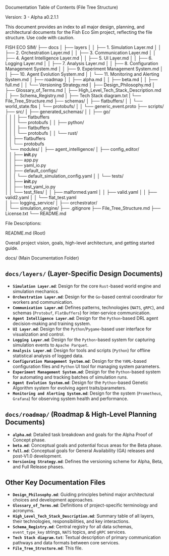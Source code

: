 Documentation Table of Contents (File Tree Structure)

Version: 3 - Alpha a0.2.1.1

This document provides an index to all major design, planning, and architectural documents for the Fish Eco Sim project, reflecting the file structure.
Use code with caution.

FISH ECO SIM/
├── docs
│   ├── layers
│   │   ├── 1. Simulation Layer.md
│   │   ├── 2. Orchestration Layer.md
│   │   ├── 3. Communication Layer.md
│   │   ├── 4. Agent Intelligence Layer.md
│   │   ├── 5. UI Layer.md
│   │   ├── 6. Logging Layer.md
│   │   ├── 7. Analysis Layer.md
│   │   ├── 8. Configuration Management System.md
│   │   ├── 9. Experiment Management System.md
│   │   ├── 10. Agent Evolution System.md
│   │   └── 11. Monitoring and Alerting System.md
│   ├── roadmap
│   │   ├── alpha.md
│   │   ├── beta.md
│   │   ├── full.md
│   │   └── Versioning Strategy.md
│   ├── Design_Philosophy.md
│   ├── Glossary_of_Terms.md
│   ├── High_Level_Tech_Stack_Description.md
│   ├── Schema_Registry.md
│   ├── Tech Stack diagram.txt
|   └── File_Tree_Structure.md
├── schemas/
│   ├── flatbuffers/ 
│   │   └── world_state.fbs
│   └── protobufs/ 
│   │   └── generic_event.proto
├── scripts/
├── src/
│   ├── generated_schemas/
│   │       ├── go/                          
│   │       │   ├── flatbuffers                         
│   │       │   └── protobufs
│   │       ├── python/                          
│   │       │   ├── flatbuffers                         
│   │       │   └── protobufs
│   │       └── rust/                          
│   │           ├── flatbuffers                         
│   │           └── protobufs     
│   └── modules/
│       ├── agent_intelligence/
│       ├── config_editor/                      
│       │   ├── __init__.py                     
│       │   ├── app.py                          
│       │   ├── yaml_io.py                      
│       │   ├── default_configs/                
│       │   │   └── default_simulation_config.yaml 
│       │   └── tests/                          
│       │       ├── __init__.py                 
│       │       ├── test_yaml_io.py    
│       │       └── test_files/
│       │           ├── malformed.yaml
│       │           ├── valid.yaml
│       │           ├── valid2.yaml
│       │           └── flat_test.yaml  
│       ├── logging_service/
│       ├── orchestrator/                               
│       └── simulation_engine/
├── .gitignore
├── File_Tree_Structure.md
├── License.txt
└── README.md                              
              


File Descriptions:

README.md (Root)

Overall project vision, goals, high-level architecture, and getting started guide.

docs/ (Main Documentation Folder)

## `docs/layers/` (Layer-Specific Design Documents)

*   **`Simulation Layer.md`**: Design for the core `Rust`-based world engine and simulation mechanics.
*   **`Orchestration Layer.md`**: Design for the `Go`-based central coordinator for workers and communication.
*   **`Communication Layer.md`**: Defines patterns, technologies (`NATS`, `gRPC`), and schemas (`Protobuf`, `FlatBuffers`) for inter-service communication.
*   **`Agent Intelligence Layer.md`**: Design for the `Python`-based DRL agent decision-making and training system.
*   **`UI Layer.md`**: Design for the `Python`/`Pygame`-based user interface for visualization and control.
*   **`Logging Layer.md`**: Design for the `Python`-based system for capturing simulation events to `Apache Parquet`.
*   **`Analysis Layer.md`**: Design for tools and scripts (`Python`) for offline statistical analysis of logged data.
*   **`Configuration Management System.md`**: Design for the `YAML`-based configuration files and `Python` UI tool for managing system parameters.
*   **`Experiment Management System.md`**: Design for the `Python`-based system for automating and tracking batches of simulation runs.
*   **`Agent Evolution System.md`**: Design for the `Python`-based Genetic Algorithm system for evolving agent traits/parameters.
*   **`Monitoring and Alerting System.md`**: Design for the system (`Prometheus`, `Grafana`) for observing system health and performance.

## `docs/roadmap/` (Roadmap & High-Level Planning Documents)

*   **`alpha.md`**: Detailed task breakdown and goals for the Alpha Proof of Concept phase.
*   **`beta.md`**: Conceptual goals and potential focus areas for the Beta phase.
*   **`full.md`**: Conceptual goals for General Availability (GA) releases and post-V1.0 development.
*   **`Versioning Strategy.md`**: Defines the versioning scheme for Alpha, Beta, and Full Release phases.

## Other Key Documentation Files

*   **`Design_Philosophy.md`**: Guiding principles behind major architectural choices and development approaches.
*   **`Glossary_of_Terms.md`**: Definitions of project-specific terminology and acronyms.
*   **`High_Level_Tech_Stack_Description.md`**: Summary table of all layers, their technologies, responsibilities, and key interactions.
*   **`Schema_Registry.md`**: Central registry for all data schemas, `event_type_key` strings, `NATS` topics, and `gRPC` services.
*   **`Tech Stack diagram.txt`**: Textual description of primary communication pathways and data formats between core services.
*   **`File_Tree_Structure.md`**: This file.


